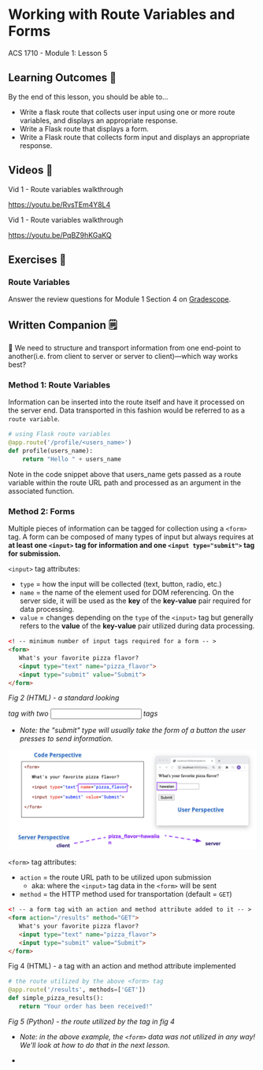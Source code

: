 # Working with Route Variables and Forms

ACS 1710 - Module 1: Lesson 5

## Learning Outcomes 💫

By the end of this lesson, you should be able to...

- Write a flask route that collects user input using one or more route variables, and displays an appropriate response.
- Write a Flask route that displays a form.
- Write a Flask route that collects form input and displays an appropriate response.

## Videos 🎥

Vid 1 - Route variables walkthrough

https://youtu.be/RvsTEm4Y8L4

Vid 1 - Route variables walkthrough

https://youtu.be/PqBZ9hKGaKQ

## Exercises 💪

### Route Variables

Answer the review questions for Module 1 Section 4 on [Gradescope](http://gradescope.com).

## Written Companion 🗒

<aside>
🤔 We need to structure and transport information from one end-point to another(i.e. from client to server or server to client)—which way works best?
</aside>

### Method 1: Route Variables

Information can be inserted into the route itself and have it processed on the server end. Data transported in this fashion would be referred to as a `route variable`.

```python
# using Flask route variables
@app.route('/profile/<users_name>')
def profile(users_name):
    return "Hello " + users_name
```

Note in the code snippet above that users_name gets passed as a route variable within the route URL path and processed as an argument in the associated function.

### Method 2: Forms

Multiple pieces of information can be tagged for collection using a `<form>` tag. A form can be composed of many types of input but always requires at **at least one `<input>` tag for information and one `<input type="submit">` tag for submission.**

`<input>` tag attributes:

- `type` = how the input will be collected (text, button, radio, etc.)
- `name` = the name of the element used for DOM referencing. On the server side, it will be used as the **key** of the **key-value** pair required for data processing.
- `value` = changes depending on the `type` of the `<input>` tag but generally refers to the **value** of the **key-value** pair utilized during data processing.

```html
<! -- minimum number of input tags required for a form -- >
<form>
   What's your favorite pizza flavor?
   <input type="text" name="pizza_flavor">
   <input type="submit" value="Submit">
</form>
```

*Fig 2 (HTML) - a standard looking <form> tag with two <input> tags*

- *Note: the "submit" type will usually take the form of a button the user presses to send information.*

![image 1](image-1.png)

`<form>` tag attributes:

- `action` = the route URL path to be utilized upon submission
    - aka: where the `<input>` tag data in the `<form>` will be sent
- `method` = the HTTP method used for transportation (default = `GET`)

```html
<! -- a form tag with an action and method attribute added to it -- >
<form action="/results" method="GET">
   What's your favorite pizza flavor?
   <input type="text" name="pizza_flavor">
   <input type="submit" value="Submit">
</form>
```

Fig 4 (HTML) - a <form> tag with an action and method attribute implemented

```python
# the route utilized by the above <form> tag
@app.route('/results', methods=['GET'])
def simple_pizza_results():
   return "Your order has been received!"
```

*Fig 5 (Python) - the route utilized by the <form> tag in fig 4* 

- *Note: in the above example, the `<form>` data was not utilized in any way! We'll look at how to do that in the next lesson.*

- 


